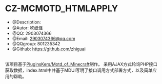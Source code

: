 # CZ-MCMOTD_HTMLAPPLY
 * @Description: 
 * @Autor: 吃纸怪
 * @QQ: 2903074366
 * @Email: 2903074366@qq.com
 * @QQgroup: 801235342
 * @Github: https://github.com/zhiguai
<br>
该项目基于<a href="https://github.com/PluginsKers/Motd_of_Minecraft">PluginsKers/Motd_of_Minecraft</a>制作。
采用AJAX方式轮询PHP接口获取数据，index.html中并基于MDUI写明了接口调用方式部署方式，以及简单应用的帮助。